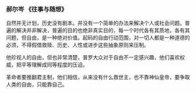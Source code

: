### 郝尔岑 《往事与随想》
自然并无计划，历史没有剧本。并没有一个简单的办法来解决个人或社会问题。普遍的解决并非解决，普遍的目的也绝非真实目的，每一个时代各有其质地，各有其问题，但自由，是一种绝对价值。起码的自由行动范围，对一切人都是一种道德的必须，不得假借救赎、历史、人性或进步这些抽象原则来压制。

他珍视人的自由，但也非常清楚，普罗大众对于自由不一定感兴趣，他们喜欢权威，把平等理解成同等程度的压迫。

革命者要推翻君主制，他们相信，从来没有什么救世主，也不靠神仙皇帝，要争取人类的自由，只能靠自己。